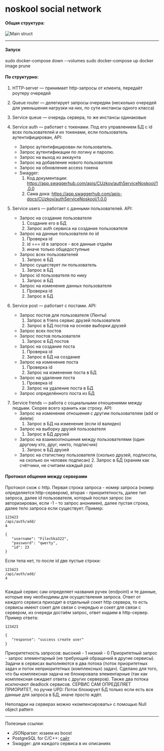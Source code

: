 noskool social network
======================
#### Общая структура:
![Main struct](https://github.com/NoSQL-team/noskool/raw/readme_images/img/main_struct.png)
___________________________________________________________________________________________
#### Запуск
sudo docker-compose down --volumes
sudo docker-compose up
docker image prune

#### По структурно:
1. HTTP-server — принимает http-запросы от клиента, передаёт роутеру очередей
2. Queue router — делегирует запросы очередям (несколько очередей для уменьшения нагрузки на них, по сути инстансы одного класса)
3. Service queue — очередь сервера, то же инстансы одинаковые
4. Service auth — работает с токенами. Под его управлением БД с id всех пользователей и их токенами, если пользователь аутентифицирован, API:
    * Запрос аутентифицирован ли пользователь.
    * Запрос аутентификации по логину и паролю.
    * Запрос на выход из аккаунта
    * Запрос на добавление нового пользователя
    * Запрос на обновление access токена
    * Swagger:
      1. Код документации: https://app.swaggerhub.com/apis/CUzkov/authServiceNoskool/1.0.0
      2. Сама дока: https://app.swaggerhub.com/apis-docs/CUzkov/authServiceNoskool/1.0.0 

5. Service users — работает с данными пользователей. API:
    * Запрос на создание пользователя
        1. Создание его в БД
        2. Запрос auth сервиса на создание пользователя
    * Запрос на данные пользователя по id
        1. Проверка id
        2. id === id в запросе - все данные отдаём
        3. иначе только общедоступные
    * Запрос всех пользователей
        1. Запрос в БД
    * Запрос существует ли пользователь
        1. Запрос в БД
    * Запрос id пользователя по нику
        1. Запрос в БД
    * Запрос на изменение данных пользователя
        1. Проверка id
        2. Запрос в БД
6. Service post — работает с постами. API:
    * Запрос постов для пользователя (Ленты)
        1. Запрос в friens сервис друзей пользователя
        2. Запрос в БД постов на основе выборки друзей
    * Запрос всех постов
    * Запрос постов пользователя
        1. Запрос в БД постов
    * Запрос на создание поста
        1. Проверка id
        2. Запрос в БД на создание
    * Запрос на изменение поста
        1. Проверка id
        2. Запрос на изменение поста в БД
    * Запрос на удаление поста
        1. Проверка id
        2. Запрос на удаление поста в БД
    * Запрос определённого поста из БД
7) Service frends — работа с социальными отношениями между людьми. Скорее всего хранить как строку. API:
    * Запрос на изменение отношения с другим пользователем (add or delete)
        1. Запрос в БД на изменение (если id валиден)
    * Запрос на выборку друзей пользователя
        1. Запрос в БД друзей
    * Запрос на взаимоотношения между пользователями (один другому кто, друг, никто, подписчик)
        1. Запрос в БД друзей
    * Запрос на статистику пользователя (сколько друзей, подписоты, на сколько он человек подписан)
        2. Запрос в БД (храним как счётчики, не считаем каждый раз)

#### Протокол общения между серверами
Протокол схож с http. Первая строка запроса - номер запроса (номер определяется http-сервером), вторая - приоритетность, далее тип запроса, далее id пользователя, который послал запрос (он авторизирован, если -1 - то запрос анонимен), далее пустая строка, далее тело запроса если существует. Пример:
```
123423
/api/auth/add/
4

{
   "username": "Filechka322",
   "password": "qwerty",
   "id": 23
}
```
Если тела нет, то после id две пустые строки:
```
123423
/api/auth/add/
4


```
Каждый сервис сам определяет названия ручек (endpoint) и те данные, которые ему необходимы для осуществления запроса.
Ответ от каждого сервиса приходит в отдельный сокет http сервера, то есть сервисы имеют сокет для связи с очередью и сокет для связи с сервером, из очереди достаём запрос, ответ кидаем в http-сервер. Пример ответа:
```
123423

{
   "response": "success create user"
}
```

Приоритетность запросов:
высокий - 1
низкий - 0
Приоритетный запрос - запрос элементарный (не требующий обращений в другие сервисы). Задачи в сервисах выполняются в два потока (поток приоритетных задач и поток неприоритетных (комплексных) задач). Сделано для того, что бы комплексная задача не блокировала элементарные (так как комплексная ожидает ответа с других серверов). Также два потока исключают deadlock сервисов. СЕРВИС САМ ОПРЕДЕЛЯЕТ ПРИОРИТЕТ, по ручке
UPD:
Поток блокирует БД только если есть все данные для запроса в БД, иначе просто ждёт.


Неполадки на серверах можно «компенсировать» с помощью Null object pattern
__________________________________________________________________________
Полезные ссылки:
* JSONparser: юзаем из boost
* PostgreSQL for C/C++: [сайт](http://pqxx.org/development/libpqxx/)
* Swagger: для каждого сервиса в их описаниях
